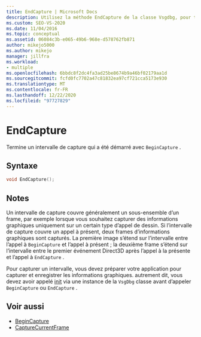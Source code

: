 ```yaml
---
title: EndCapture | Microsoft Docs
description: Utilisez la méthode EndCapture de la classe Vsgdbg, pour terminer un intervalle de capture qui a été démarré avec BeginCapture.
ms.custom: SEO-VS-2020
ms.date: 11/04/2016
ms.topic: conceptual
ms.assetid: 06084c3b-e065-49b6-968e-d578762fb871
author: mikejo5000
ms.author: mikejo
manager: jillfra
ms.workload:
- multiple
ms.openlocfilehash: 6bbdc8f2dc4fa3ad25be8674b9a46bf02179aa1d
ms.sourcegitcommit: fcfd0fc7702a47c81832ea97cf721cca5173e930
ms.translationtype: MT
ms.contentlocale: fr-FR
ms.lasthandoff: 12/22/2020
ms.locfileid: "97727829"
---
```

# <a name="endcapture"></a>EndCapture
Termine un intervalle de capture qui a été démarré avec `BeginCapture` .

## <a name="syntax"></a>Syntaxe

```C++
void EndCapture();
```

## <a name="remarks"></a>Notes
 Un intervalle de capture couvre généralement un sous-ensemble d’un frame, par exemple lorsque vous souhaitez capturer des informations graphiques uniquement sur un certain type d’appel de dessin. Si l’intervalle de capture couvre un appel à présent, deux frames d’informations graphiques sont capturés. La première image s’étend sur l’intervalle entre l’appel à `BeginCapture` et l’appel à présent ; la deuxième frame s’étend sur l’intervalle entre le premier événement Direct3D après l’appel à la présente et l’appel à `EndCapture` .

 Pour capturer un intervalle, vous devez préparer votre application pour capturer et enregistrer les informations graphiques. autrement dit, vous devez avoir appelé [init](init.md) via une instance de la `VsgDbg` classe avant d’appeler `BeginCapture` ou `EndCapture` .

## <a name="see-also"></a>Voir aussi
- [BeginCapture](begincapture.md)
- [CaptureCurrentFrame](capturecurrentframe.md)